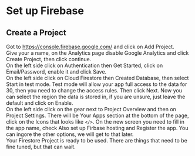 # Set up Firebase
## Create a Project
Got to https://console.firebase.google.com/ and click on Add Project. \
Give your  a name, on the Analytics page disable Google Analytics and click Create Project, then click continue. \
On the left side click on Authentication then Get Started, click on Email/Password, enable it and click Save. \
On the left side click on Cloud Firestore then Created Database, then select Start in test mode. Test mode will allow your app full access to the data for 30, then you need to change the access rules. Then click Next. Now you can select the region the data is stored in, if you are unsure, just leave the default and click on Enable. \
On the left side click on the gear next to Project Overview and then on Project Settings. There will be Your Apps section at the bottom of the page, click on the Icons that looks like `</>`. On the new screen you need to fill in the app name, check Also set up Firbase hosting and Register the app. You can ingore the other options, we will get to that later. \
Your Firestore Project is ready to be used. There are things that need to be fine tuned, but that can wait.
